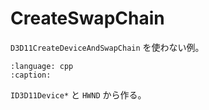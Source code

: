 # CreateSwapChain

`D3D11CreateDeviceAndSwapChain` を使わない例。

```{literalinclude} ../../samples/CreateSwapChain/swapchain.cpp
:language: cpp
:caption:
```

`ID3D11Device*` と `HWND` から作る。
